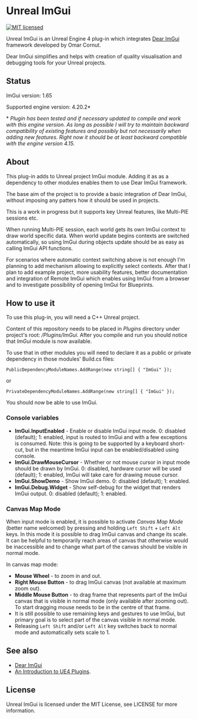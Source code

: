 Unreal ImGui
============

[![MIT licensed](https://img.shields.io/badge/license-MIT-blue.svg)](LICENSE.md)

Unreal ImGui is an Unreal Engine 4 plug-in which integrates [Dear ImGui](https://github.com/ocornut/imgui) framework developed by Omar Cornut.

Dear ImGui simplifies and helps with creation of quality visualisation and debugging tools for your Unreal projects.


Status
------
ImGui version: 1.65

Supported engine version: 4.20.2*

\* *Plugin has been tested and if necessary updated to compile and work with this engine version. As long as possible I will try to maintain backward compatibility of existing features and possibly but not necessarily when adding new features. Right now it should be at least backward compatible with the engine version 4.15.*


About
-----

This plug-in adds to Unreal project ImGui module. Adding it as as a dependency to other modules enables them to use Dear ImGui framework.

The base aim of the project is to provide a basic integration of Dear ImGui, without imposing any patters how it should be used in projects.

This is a work in progress but it supports key Unreal features, like Multi-PIE sessions etc.

When running Multi-PIE session, each world gets its own ImGui context to draw world specific data. When world update begins contexts are switched automatically, so using ImGui during objects update should be as easy as calling ImGui API functions.

For scenarios where automatic context switching above is not enough I'm planning to add mechanism allowing to explicitly select contexts. After that I plan to add example project, more usability features, better documentation and integration of Remote ImGui which enables using ImGui from a browser and to investigate possibility of opening ImGui for Blueprints.


How to use it
-------------

To use this plug-in, you will need a C++ Unreal project.

Content of this repository needs to be placed in *Plugins* directory under project's root: */Plugins/ImGui*. After you compile and run you should notice that *ImGui* module is now available.

To use that in other modules you will need to declare it as a public or private dependency in those modules' Build.cs files:

```
PublicDependencyModuleNames.AddRange(new string[] { "ImGui" });
```
or

```
PrivateDependencyModuleNames.AddRange(new string[] { "ImGui" });
```

You should now be able to use ImGui.


### Console variables

- **ImGui.InputEnabled** - Enable or disable ImGui input mode. 0: disabled (default); 1: enabled, input is routed to ImGui and with a few exceptions is consumed. Note: this is going to be supported by a keyboard short-cut, but in the meantime ImGui input can be enabled/disabled using console.
- **ImGui.DrawMouseCursor** - Whether or not mouse cursor in input mode should be drawn by ImGui. 0: disabled, hardware cursor will be used (default); 1: enabled, ImGui will take care for drawing mouse cursor.
- **ImGui.ShowDemo** - Show ImGui demo. 0: disabled (default); 1: enabled.
- **ImGui.Debug.Widget** - Show self-debug for the widget that renders ImGui output. 0: disabled (default); 1: enabled.


### Canvas Map Mode

When input mode is enabled, it is possible to activate *Canvas Map Mode* (better name welcomed) by pressing and holding `Left Shift` + `Left Alt` keys. In this mode it is possible to drag ImGui canvas and change its scale. It can be helpful to temporarily reach areas of canvas that otherwise would be inaccessible and to change what part of the canvas should be visible in normal mode.

In canvas map mode:
- **Mouse Wheel** - to zoom in and out.
- **Right Mouse Button** - to drag ImGui canvas (not available at maximum zoom out).
- **Middle Mouse Button** - to drag frame that represents part of the ImGui canvas that is visible in normal mode (only available after zooming out). To start dragging mouse needs to be in the centre of that frame.
- It is still possible to use remaining keys and gestures to use ImGui, but primary goal is to select part of the canvas visible in normal mode.
- Releasing `Left Shift` and/or `Left Alt` key switches back to normal mode and automatically sets scale to 1.


See also
--------

 - [Dear ImGui](https://github.com/ocornut/imgui)
 - [An Introduction to UE4 Plugins](https://wiki.unrealengine.com/An_Introduction_to_UE4_Plugins).


License
-------

Unreal ImGui is licensed under the MIT License, see LICENSE for more information.
